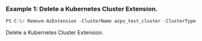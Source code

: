 ### Example 1: Delete a Kubernetes Cluster Extension.
```powershell
PS C:\> Remove-AzExtension -ClusterName azps_test_cluster -ClusterType ConnectedClusters -Name azps_test_extension -ResourceGroupName azps_test_group

```

Delete a Kubernetes Cluster Extension.